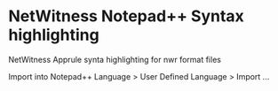 # NetWitness Notepad++ Syntax highlighting
NetWitness Apprule synta highlighting for nwr format files

Import into Notepad++
Language > User Defined Language > Import ...
